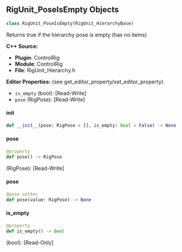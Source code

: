 ## RigUnit_PoseIsEmpty Objects

```python
class RigUnit_PoseIsEmpty(RigUnit_HierarchyBase)
```

Returns true if the hierarchy pose is empty (has no items)

**C++ Source:**

- **Plugin**: ControlRig
- **Module**: ControlRig
- **File**: RigUnit_Hierarchy.h

**Editor Properties:** (see get_editor_property/set_editor_property)

- ``is_empty`` (bool):  [Read-Write]
- ``pose`` (RigPose):  [Read-Write]

<a id="unreal.RigUnit_PoseIsEmpty.__init__"></a>

#### __init__

```python
def __init__(pose: RigPose = [], is_empty: bool = False) -> None
```

<a id="unreal.RigUnit_PoseIsEmpty.pose"></a>

#### pose

```python
@property
def pose() -> RigPose
```

(RigPose):  [Read-Write]

<a id="unreal.RigUnit_PoseIsEmpty.pose"></a>

#### pose

```python
@pose.setter
def pose(value: RigPose) -> None
```

<a id="unreal.RigUnit_PoseIsEmpty.is_empty"></a>

#### is_empty

```python
@property
def is_empty() -> bool
```

(bool):  [Read-Only]

<a id="unreal.RigUnit_PoseGetItems"></a>
